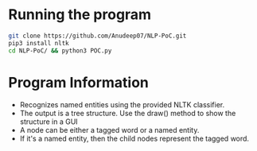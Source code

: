# Running the program
```bash
git clone https://github.com/Anudeep07/NLP-PoC.git
pip3 install nltk
cd NLP-PoC/ && python3 POC.py
```

# Program Information
* Recognizes named entities using the provided NLTK classifier.
* The output is a tree structure. Use the draw() method to show the structure in a GUI
* A node can be either a tagged word or a named entity.
* If it's a named entity, then the child nodes represent the tagged word.